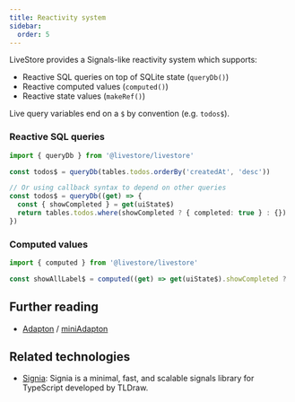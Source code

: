 ```yaml
---
title: Reactivity system
sidebar:
  order: 5
---
```


LiveStore provides a Signals-like reactivity system which supports:
- Reactive SQL queries on top of SQLite state (`queryDb()`)
- Reactive computed values (`computed()`)
- Reactive state values (`makeRef()`)

Live query variables end on a `$` by convention (e.g. `todos$`).

### Reactive SQL queries

```ts
import { queryDb } from '@livestore/livestore'

const todos$ = queryDb(tables.todos.orderBy('createdAt', 'desc'))

// Or using callback syntax to depend on other queries
const todos$ = queryDb((get) => {
  const { showCompleted } = get(uiState$)
  return tables.todos.where(showCompleted ? { completed: true } : {})
})
```

### Computed values

```ts
import { computed } from '@livestore/livestore'

const showAllLabel$ = computed((get) => get(uiState$).showCompleted ? 'show completed' : 'show all')
```

## Further reading

- [Adapton](http://adapton.org/) / [miniAdapton](https://arxiv.org/pdf/1609.05337)

## Related technologies

- [Signia](https://signia.tldraw.dev/): Signia is a minimal, fast, and scalable signals library for TypeScript developed by TLDraw.
